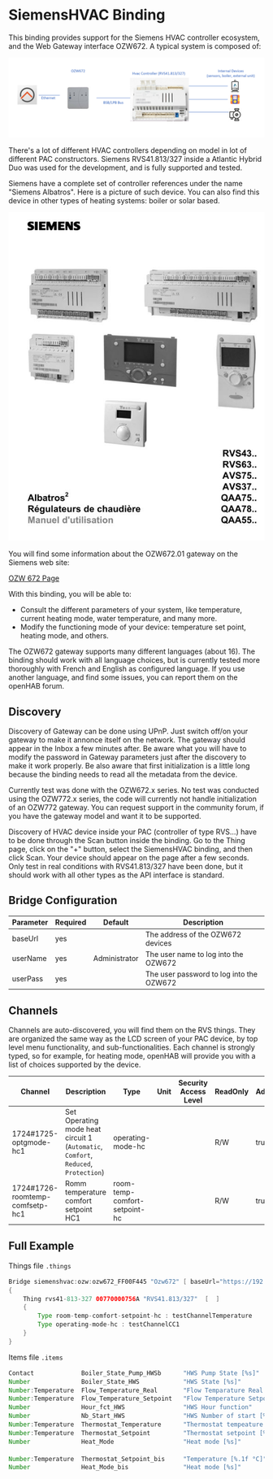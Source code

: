 # SiemensHVAC Binding

This binding provides support for the Siemens HVAC controller ecosystem, and the Web Gateway interface OZW672.
A typical system is composed of:

![Diagram](doc/Diagram.png)

There's a lot of different HVAC controllers depending on model in lot of different PAC constructors.
Siemens RVS41.813/327 inside a Atlantic Hybrid Duo was used for the development, and is fully supported and tested.

Siemens have a complete set of controller references under the name "Siemens Albatros".
Here is a picture of such device.
You can also find this device in other types of heating systems: boiler or solar based.

![Siemens Albatros Controller](doc/Albatros.jpg)

You will find some information about the OZW672.01 gateway on the Siemens web site:

[OZW 672 Page](https://hit.sbt.siemens.com/RWD/app.aspx?rc=FR&lang=fr&module=Catalog&action=ShowProduct&key=BPZ:OZW672.01)

With this binding, you will be able to:

- Consult the different parameters of your system, like temperature, current heating mode, water temperature, and many more.
- Modify the functioning mode of your device: temperature set point, heating mode, and others.

The OZW672 gateway supports many different languages (about 16).
The binding should work with all language choices, but is currently tested more thoroughly with French and English as configured language.
If you use another language, and find some issues, you can report them on the openHAB forum.

## Discovery

Discovery of Gateway can be done using UPnP.
Just switch off/on your gateway to make it annonce itself on the network.
The gateway should appear in the Inbox a few minutes after.
Be aware what you will have to modify the password in Gateway parameters just after the discovery to make it work properly.
Be also aware that first initialization is a little long because the binding needs to read all the metadata from the device.

Currently test was done with the OZW672.x series.
No test was conducted using the OZW772.x series, the code will currently not handle initialization of an OZW772 gateway.
You can request support in the community forum, if you have the gateway model and want it to be supported.

Discovery of HVAC device inside your PAC (controller of type RVS...) have to be done through the Scan button inside the binding.
Go to the Thing page, click on the "+" button, select the SiemensHVAC binding, and then click Scan.
Your device should appear on the page after a few seconds.
Only test in real conditions with RVS41.813/327 have been done, but it should work with all other types as the API interface is standard.

## Bridge Configuration

Parameter       | Required       | Default        | Description
----------------|----------------|----------------|------------------
baseUrl         | yes            |                | The address of the OZW672 devices
userName        | yes            | Administrator  | The user name to log into the OZW672
userPass        | yes            |                | The user password to log into the OZW672

## Channels

Channels are auto-discovered, you will find them on the RVS things.
They are organized the same way as the LCD screen of your PAC device, by top level menu functionality, and sub-functionalities.
Each channel is strongly typed, so for example, for heating mode, openHAB will provide you with a list of choices supported by the device.

Channel                         | Description                                                                                       | Type                          | Unit     | Security Access Level   |  ReadOnly | Advanced
--------------------------------|---------------------------------------------------------------------------------------------------|-------------------------------|----------|-------------------------|-----------|----------
1724#1725-optgmode-hc1          | Set Operating mode heat circuit 1 (`Automatic`, `Comfort`, `Reduced`, `Protection`)               | operating-mode-hc             |          |                         |  R/W      | true
1724#1726-roomtemp-comfsetp-hc1 | Romm temperature comfort setpoint HC1                                                             | room-temp-comfort-setpoint-hc |          |                         |  R/W      | true

## Full Example

Things file `.things`

```java
Bridge siemenshvac:ozw:ozw672_FF00F445 "Ozw672" [ baseUrl="https://192.168.254.42/", userName="Administrator", userPassword="mypass"  ]
{
    Thing rvs41-813-327 00770000756A "RVS41.813/327"  [  ]
    {
        Type room-temp-comfort-setpoint-hc : testChannelTemperature                  "TestChannelTemperature"  [ id="1726" ]
        Type operating-mode-hc : testChannelCC1                                      "TestChannelCC1"          [ id="1725" ]
    }
}
```

Items file `.items`

```java
Contact             Boiler_State_Pump_HWSb      "HWS Pump State [%s]"                   { channel = "siemenshvac:rvs41-813-327:ozw672_FF00F445:00770000756A:2237#2259-ppechargeecs"              }
Number              Boiler_State_HWS            "HWS State [%s]"                        { channel = "siemenshvac:rvs41-813-327:ozw672_FF00F445:00770000756A:2032#2035-etat-ecs"                  }
Number:Temperature  Flow_Temperature_Real       "Flow Temparature Real [%.1f °C]"       { channel = "siemenshvac:rvs41-813-327:ozw672_FF00F445:00770000756A:2237#2248-valreelletempdep-cc1"      }
Number:Temperature  Flow_Temperature_Setpoint   "Flow Temperature Setpoint [%.1f °C]"   { channel = "siemenshvac:rvs41-813-327:ozw672_FF00F445:00770000756A:2237#2249-constdepresultcc1"         }
Number              Hour_fct_HWS                "HWS Hour function"                     { channel = "siemenshvac:rvs41-813-327:ozw672_FF00F445:00770000756A:2237#2263-heuresfoncpompeecs"        }
Number              Nb_Start_HWS                "HWS Number of start [%.1f]"            { channel = "siemenshvac:rvs41-813-327:ozw672_FF00F445:00770000756A:2237#2266-comptdemarresel-ecs"       }
Number:Temperature  Thermostat_Temperature      "Thermostat tempeature [%.1f °C]"       { channel = "siemenshvac:rvs41-813-327:ozw672_FF00F445:00770000756A:2237#2246-tambact-cc1"               }
Number:Temperature  Thermostat_Setpoint         "Thermostat setpoint [%.1f °C]"         { channel = "siemenshvac:rvs41-813-327:ozw672_FF00F445:00770000756A:1724#1726-consconfort-ta-cc1"        }
Number              Heat_Mode                   "Heat mode [%s]"                        { channel = "siemenshvac:rvs41-813-327:ozw672_FF00F445:00770000756A:1724#1725-regime-cc1"                }

Number:Temperature  Thermostat_Setpoint_bis     "Temperature [%.1f °C]"                 { channel = "siemenshvac:rvs41-813-327:ozw672_FF00F445:00770000756A:testChannelTemperature "             }
Number              Heat_Mode_bis               "Heat mode [%s]"                        { channel = "siemenshvac:rvs41-813-327:ozw672_FF00F445:00770000756A:testChannelCC1"                      }

```

